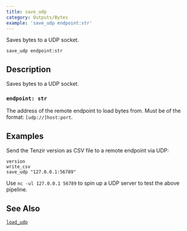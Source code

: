 ```yaml
---
title: save_udp
category: Outputs/Bytes
example: 'save_udp endpoint:str'
---
```



Saves bytes to a UDP socket.

```tql
save_udp endpoint:str
```

## Description

Saves bytes to a UDP socket.

### `endpoint: str`

The address of the remote endpoint to load bytes from. Must be of the format:
`[udp://]host:port`.

## Examples

Send the Tenzir version as CSV file to a remote endpoint via UDP:

```tql
version
write_csv
save_udp "127.0.0.1:56789"
```

Use `nc -ul 127.0.0.1 56789` to spin up a UDP server to test the above pipeline.

## See Also

[`load_udp`](/reference/operators/load_udp)
